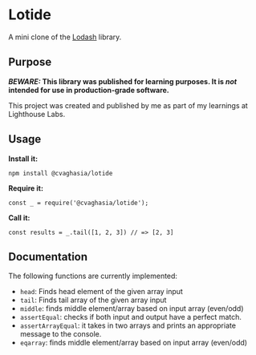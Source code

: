 # Lotide

A mini clone of the [Lodash](https://lodash.com) library.

## Purpose

**_BEWARE:_ This library was published for learning purposes. It is _not_ intended for use in production-grade software.**

This project was created and published by me as part of my learnings at Lighthouse Labs. 

## Usage

**Install it:**

`npm install @cvaghasia/lotide`

**Require it:**

`const _ = require('@cvaghasia/lotide');`

**Call it:**

`const results = _.tail([1, 2, 3]) // => [2, 3]`

## Documentation

The following functions are currently implemented:

* `head`: Finds head element of the given array input
* `tail`: Finds tail array of the given array input
* `middle`: finds middle element/array based on input array (even/odd)
* `assertEqual`: checks if both input and output have a perfect match.
* `assertArrayEqual`: it takes in two arrays and prints an appropriate message to the console.
* `eqarray`: finds middle element/array based on input array (even/odd)

